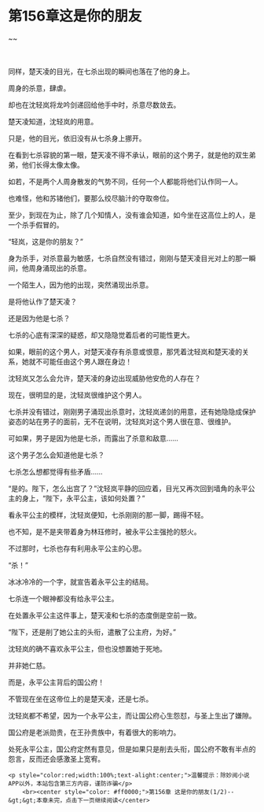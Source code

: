 # 第156章这是你的朋友
~~
    	    <p name="pagetop" href="javascript:void(0);" onclick="return false" style="line-height: 35px;padding: 10px;color: #333;"> </p><p>同样，楚天凌的目光，在七杀出现的瞬间也落在了他的身上。</p><p>周身的杀意，肆虐。</p><p>却也在沈轻岚将龙吟剑递回给他手中时，杀意尽数敛去。</p><p>楚天凌知道，沈轻岚的用意。</p><p>只是，他的目光，依旧没有从七杀身上挪开。</p><p>在看到七杀容貌的第一眼，楚天凌不得不承认，眼前的这个男子，就是他的双生弟弟，他们长得太像太像。</p><p>如若，不是两个人周身散发的气势不同，任何一个人都能将他们认作同一人。</p><p>也难怪，他和苏锗他们，要那么绞尽脑汁的夺取帝位。</p><p>至少，到现在为止，除了几个知情人，没有谁会知道，如今坐在这高位上的人，是一个杀手假冒的。</p><p>“轻岚，这是你的朋友？”</p><p>身为杀手，对杀意最为敏感，七杀自然没有错过，刚刚与楚天凌目光对上的那一瞬间，他周身涌现出的杀意。</p><p>一个陌生人，因为他的出现，突然涌现出杀意。</p><p>是将他认作了楚天凌？</p><p>还是因为他是七杀？</p><p>七杀的心底有深深的疑惑，却又隐隐觉着后者的可能性更大。</p><p>如果，眼前的这个男人，对楚天凌存有杀意或恨意，那凭着沈轻岚和楚天凌的关系，她就不可能任由这个男人跟在身边！</p><p>沈轻岚又怎么会允许，楚天凌的身边出现威胁他安危的人存在？</p><p>现在，很明显的是，沈轻岚很维护这个男人。</p><p>七杀并没有错过，刚刚男子涌现出杀意时，沈轻岚递剑的用意，还有她隐隐成保护姿态的站在男子的面前，无不在说明，沈轻岚对这个男人很在意、很维护。</p><p>可如果，男子是因为他是七杀，而露出了杀意和敌意……</p><p>这个男子怎么会知道他是七杀？</p><p>七杀怎么想都觉得有些矛盾……</p><p>“是的。陛下，怎么出宫了？”沈轻岚平静的回应着，目光又再次回到墙角的永平公主的身上，“陛下，永平公主，该如何处置？”</p><p>看永平公主的模样，沈轻岚便知，七杀刚刚的那一脚，踢得不轻。</p><p>也不知，是不是夹带着身为林珏修时，被永平公主强抢的怒火。</p><p>不过那时，七杀也存有利用永平公主的心思。</p><p>“杀！”</p><p>冰冰冷冷的一个字，就宣告着永平公主的结局。</p><p>七杀连一个眼神都没有给永平公主。</p><p>在处置永平公主这件事上，楚天凌和七杀的态度倒是空前一致。</p><p>“陛下，还是削了她公主的头衔，遣散了公主府，为好。”</p><p>沈轻岚的确不喜欢永平公主，但也没想置她于死地。</p><p>并非她仁慈。</p><p>而是，永平公主背后的国公府！</p><p>不管现在坐在这帝位上的是楚天凌，还是七杀。</p><p>沈轻岚都不希望，因为一个永平公主，而让国公府心生怨怼，与圣上生出了嫌隙。</p><p>国公府是老派勋贵，在王孙贵族中，有着很大的影响力。</p><p>处死永平公主，国公府定然有意见，但是如果只是削去头衔，国公府不敢有半点的怨言，反而还会感激圣上宽宥。</p>
    	
   	<p style="color:red;width:100%;text-alight:center;">温馨提示：除妙阅小说APP以外，本站包含第三方内容，谨防诈骗</p>
    	<br><center style="color: #ff0000;">第156章 这是你的朋友(1/2)--&gt;&gt;本章未完，点击下一页继续阅读</center>
    	